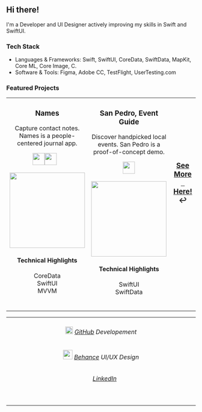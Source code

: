 <h2>Hi there!</h2>

<p>I'm a Developer and UI Designer actively improving my skills in Swift and SwiftUI.</p>
<!-- 🎨🎯👨🏻‍💻 -->
<h3> Tech Stack</h3>
<ul>
  <li>Languages & Frameworks: Swift, SwiftUI, CoreData, SwiftData, MapKit, Core ML, Core Image, C.</li>
  <li>Software & Tools: Figma, Adobe CC, TestFlight, UserTesting.com </li>
  
</ul>

<h3>Featured Projects</h3>
<table>
<tr>

<!-- PROJECT 1 -->

<td valign="top" align="center" width="380">

<h3>Names</h3>  
<p>Capture contact notes. Names is a people-centered journal app.</p>
<p>
<a href="https://github.com/ricardonovelot/Names-Public"><img src="https://github.com/user-attachments/assets/58372ca1-63d6-423c-a558-08cb18c68cfb" width="32">‏‏</a>
&nbsp;
<a href="https://testflight.apple.com/join/NuON0fEq"><img src="https://github.com/user-attachments/assets/0926df5d-a3be-4109-bcce-3a72e078b4e1" width="32">‏‏</a> 
</p>
<a href="https://github.com/ricardonovelot/Names-Public">
<img src="https://github.com/user-attachments/assets/27b0ec84-3f27-46a3-b395-bcbb87825147" width="200">
</a>
<h4>Technical Highlights</h4>
<p>
CoreData<br>
SwiftUI<br>
MVVM
</p>
<br>

</td>

<!-- PROJECT 2 -->

<td valign="top" align="center" width="380">
  
<h3>San Pedro, Event Guide<a href="https://github.com/ricardonovelot/SanPedroEventGuide"></a></h3>  
<p>Discover handpicked local events. San Pedro is a proof-of-concept demo.</p>
<p>
<a href="https://github.com/ricardonovelot/SanPedroEventGuide"><img src="https://github.com/user-attachments/assets/58372ca1-63d6-423c-a558-08cb18c68cfb" width="32">‏‏</a>
</p>
  <a href="https://github.com/ricardonovelot/SanPedroEventGuide">
<img src="https://github.com/ricardonovelot/EventosSanPedro/assets/84286086/f582f6ef-5b37-4587-81c0-c827469adf5a" width="200">
</a>
<h4>Technical Highlights</h4>
<p>
  SwiftUI<br>
  SwiftData
</p>
<br>

</td>

<!-- PROJECT 3 -->

<td valign="center" align="center" width="380" >


<h3 align="center"><a href="https://github.com/ricardonovelot/ricardonovelot/blob/main/Old-Projects.md">See More<br>‎‎‎‏‏‎ ‏‏‎ ‎‏‏‎ ‎‏‏‎Here!</a> ↩</h3>
<br>
<br>
<br>
<br>
<br>
<br>

<!--
<h3>RememberPeople<a href="https://github.com/ricardonovelot/RememberPeople"> 🔗</a></h3>  

<p>RememberPeople helps users remember people names.</p>
<a href="https://github.com/ricardonovelot/RememberPeople">
<img src="https://github.com/ricardonovelot/RememberPeople/assets/84286086/12b87059-083d-453f-9048-e34e90fe2b4d" width="200">
</a>
<h4>Technical Highlights</h4>
<p>
  CoreData<br>
  PhotosUI<br>
</p>
<br>
-->




</td>
</tr>
</table>


<table>
<tr>
<td align="center" width="10000">
<h6> 
  <img src="https://github.com/user-attachments/assets/3d564fbb-13b7-4361-89b9-2cd95fc35370" width="20">
    <a href="https://github.com/ricardonovelot/ricardonovelot">GitHub</a> Developement 
</h6>
<h6>
   <img src="https://github.com/user-attachments/assets/57963869-f8a5-4ad7-9531-440b5ebf04e8" width="25">
   <a href="https://www.behance.net/ricardolopezn/projects">Behance</a> UI/UX Design
</h6>
  <h6> 
<img src="https://github.com/user-attachments/assets/aba04acd-68ef-4e72-9b78-79f983e102aa" width="15">
    <a href="https://www.linkedin.com/in/ricardo-nlo/">LinkedIn</a> 
</h6>
<br>

</td>
</tr>
</table>

